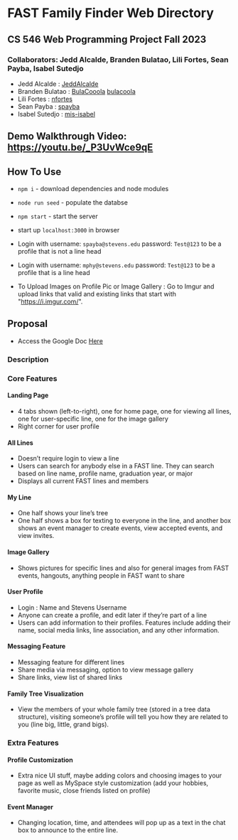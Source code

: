 # FAST Family Finder Web Directory
## CS 546 Web Programming Project Fall 2023

### Collaborators: Jedd Alcalde, Branden Bulatao, Lili Fortes, Sean Payba, Isabel Sutedjo

* Jedd Alcalde : [JeddAlcalde](https://github.com/JeddAlcalde)
* Branden Bulatao : [BulaCooola](https://github.com/BulaCooola) [bulacoola](https://github.com/bulacoola)
* Lili Fortes : [nfortes](https://github.com/nfortes)
* Sean Payba : [spayba](https://github.com/spayba)
* Isabel Sutedjo : [mis-isabel](https://github.com/mis-isabel)

## Demo Walkthrough Video: https://youtu.be/_P3UvWce9qE

## How To Use

* ```npm i``` - download dependencies and node modules
* ```node run seed``` - populate the databse
* ```npm start``` - start the server
* start up ```localhost:3000``` in browser
* Login with username: ```spayba@stevens.edu``` password: ```Test@123``` to be a profile that is not a line head
* Login with username: ```mphy@stevens.edu``` password: ```Test@123``` to be a profile that is a line head

* To Upload Images on Profile Pic or Image Gallery : Go to Imgur and upload links that valid and existing links that start with "https://i.imgur.com/".
 
## Proposal

* Access the Google Doc [Here](https://docs.google.com/document/d/1XjJX7veJFVdAtpXbzXQuqg6BbQXmE1O7wO3vYfXx2MU/edit?usp=sharing)

### Description

### Core Features

#### Landing Page

* 4 tabs shown (left-to-right), one for home page, one for viewing all lines, one for user-specific line, one for the image gallery
* Right corner for user profile


#### All Lines

* Doesn’t require login to view a line
* Users can search for anybody else in a FAST line. They can search based on line name, profile name, graduation year, or major
* Displays all current FAST lines and members


#### My Line

* One half shows your line’s tree
* One half shows a box for texting to everyone in the line, and another box shows an event manager to create events, view accepted events, and view invites.


#### Image Gallery

* Shows pictures for specific lines and also for general images from FAST events, hangouts, anything people in FAST want to share

#### User Profile

* Login : Name and Stevens Username
* Anyone can create a profile, and edit later if they’re part of a line
* Users can add information to their profiles. Features include adding their name, social media links, line association, and any other information.



#### Messaging Feature

* Messaging feature for different lines
* Share media via messaging, option to view message gallery
* Share links, view list of shared links

#### Family Tree Visualization

* View the members of your whole family tree (stored in a tree data structure), visiting someone’s profile will tell you how they are related to you (line big, little, grand bigs).

### Extra Features

#### Profile Customization

* Extra nice UI stuff, maybe adding colors and choosing images to your page as well as MySpace style customization (add your hobbies, favorite music, close friends listed on profile)

#### Event Manager

* Changing location, time, and attendees will pop up as a text in the chat box to announce to the entire line.

